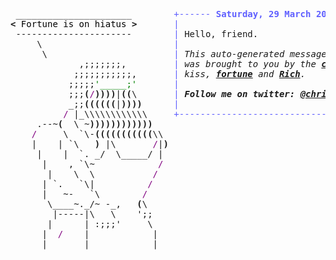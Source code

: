 <pre style="font-family:Menlo,'DejaVu Sans Mono',consolas,'Courier New',monospace"> ______________________        <span style="color: #5f5fff; text-decoration-color: #5f5fff">+------ </span><span style="color: #5f5fff; text-decoration-color: #5f5fff; font-weight: bold">Saturday, 29 March 2025</span><span style="color: #5f5fff; text-decoration-color: #5f5fff"> -------+</span> <a href="https://www.informatik.uni-leipzig.de/~akiki/">Christopher Akiki</a>                
<span style="font-weight: bold">&lt;</span><span style="color: #000000; text-decoration-color: #000000"> Fortune is on hiatus </span><span style="font-weight: bold">&gt;</span>       <span style="color: #5f5fff; text-decoration-color: #5f5fff">|</span>                                      <span style="color: #5f5fff; text-decoration-color: #5f5fff">|</span> ┣━━ Interests                    
 ----------------------        <span style="color: #5f5fff; text-decoration-color: #5f5fff">|</span> Hello, friend.                       <span style="color: #5f5fff; text-decoration-color: #5f5fff">|</span> ┃   ┣━━ My cat                   
     \                         <span style="color: #5f5fff; text-decoration-color: #5f5fff">|</span>                                      <span style="color: #5f5fff; text-decoration-color: #5f5fff">|</span> ┃   ┣━━ Representation Learning  
      \                        <span style="color: #5f5fff; text-decoration-color: #5f5fff">|</span> <span style="font-style: italic">This auto-generated message panel </span>   <span style="color: #5f5fff; text-decoration-color: #5f5fff">|</span> ┃   ┣━━ Language Generation      
             ,;;;;;;;,         <span style="color: #5f5fff; text-decoration-color: #5f5fff">|</span> <span style="font-style: italic">was brought to you by the </span><span style="font-weight: bold; font-style: italic"><a href="https://en.wikipedia.org/wiki/Cowsay">cowsay</a></span><span style="font-style: italic"> </span>    <span style="color: #5f5fff; text-decoration-color: #5f5fff">|</span> ┃   ┣━━ Text Mining              
            ;;;;;;;;;;;,       <span style="color: #5f5fff; text-decoration-color: #5f5fff">|</span> <span style="font-style: italic">kiss, </span><span style="font-weight: bold; font-style: italic"><a href="https://en.wikipedia.org/wiki/Fortune_(Unix)">fortune</a></span><span style="font-style: italic"> and </span><span style="font-weight: bold; font-style: italic"><a href="https://github.com/willmcgugan/rich">Rich</a></span><span style="font-style: italic">. </span>             <span style="color: #5f5fff; text-decoration-color: #5f5fff">|</span> ┃   ┣━━ Dataset Creation         
           ;;;;;<span style="color: #008000; text-decoration-color: #008000">&#x27;_____;&#x27;</span>       <span style="color: #5f5fff; text-decoration-color: #5f5fff">|</span>                                      <span style="color: #5f5fff; text-decoration-color: #5f5fff">|</span> ┃   ┗━━ TODO                     
           ;;;<span style="font-weight: bold">(</span><span style="color: #800080; text-decoration-color: #800080">/</span><span style="font-weight: bold">))))</span>|<span style="font-weight: bold">((</span>\       <span style="color: #5f5fff; text-decoration-color: #5f5fff">|</span> <span style="font-weight: bold; font-style: italic">Follow me on twitter: </span><span style="font-weight: bold; font-style: italic"><a href="https://twitter.com/christopher">@christopher</a></span>   <span style="color: #5f5fff; text-decoration-color: #5f5fff">|</span> ┣━━ Past Lives                   
           _;;<span style="font-weight: bold">((((((</span>|<span style="font-weight: bold">))))</span>      <span style="color: #5f5fff; text-decoration-color: #5f5fff">|</span>                                      <span style="color: #5f5fff; text-decoration-color: #5f5fff">|</span> ┃   ┣━━ Sociocultural antropology
          <span style="color: #800080; text-decoration-color: #800080">/</span> |_\\\\\\\\\\\\     <span style="color: #5f5fff; text-decoration-color: #5f5fff">+--------------------------------------+</span> ┃   ┗━━ Network Engineering      
     .--~<span style="font-weight: bold">(</span>  \ ~<span style="font-weight: bold">))))))))))))</span>                                             ┣━━ Current Location             
    <span style="color: #800080; text-decoration-color: #800080">/</span>     \  `\-<span style="font-weight: bold">(((((((((((</span>\\                                           ┃   ┗━━ Leipzig, Germany         
    |    | `\   <span style="font-weight: bold">)</span> |\       <span style="color: #800080; text-decoration-color: #800080">/</span>|<span style="font-weight: bold">)</span>                                          ┗━━ Previous Locations           
     |    |  `. _/  \_____/ |                                               ┣━━ Durham, England          
      |    , `\~            <span style="color: #800080; text-decoration-color: #800080">/</span>                                               ┗━━ Zouk Mikael, Lebanon     
       |    \  \           <span style="color: #800080; text-decoration-color: #800080">/</span>                                                                             
      | `.   `\|          <span style="color: #800080; text-decoration-color: #800080">/</span>                                                                              
      |   ~-   `\        <span style="color: #800080; text-decoration-color: #800080">/</span>                                                                               
       \____~._/~ -_,   <span style="font-weight: bold">(</span>\                                                                               
        |-----|\   \    &#x27;;;                                                                              
       |      | :;;;&#x27;     \                                                                              
      |  <span style="color: #800080; text-decoration-color: #800080">/</span>    |            |                                                                             
      |       |            |                                                                             
                                                                                                         
</pre>
